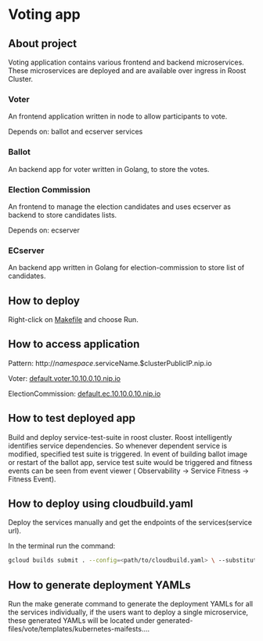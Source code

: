 # Voting app

## About project

Voting application contains various frontend and backend microservices. These microservices are deployed and are available over ingress in Roost Cluster.

### Voter

An frontend application written in node to allow participants to vote.

Depends on: ballot and ecserver services

### Ballot

An backend app for voter written in Golang, to store the votes.

### Election Commission

An frontend to manage the election candidates and uses ecserver as backend to store candidates lists.

Depends on: ecserver

### ECserver

An backend app written in Golang for election-commission to store list of candidates.

## How to deploy

Right-click on [Makefile](./Makefile) and choose Run.

## How to access application

Pattern: http://$namespace.$serviceName.$clusterPublicIP.nip.io

Voter: [default.voter.10.10.0.10.nip.io](http://default.voter.10.10.0.10.nip.io)

ElectionCommission: [default.ec.10.10.0.10.nip.io](default.ec.10.10.0.10.nip.io)

## How to test deployed app

Build and deploy service-test-suite in roost cluster.
Roost intelligently identifies service dependencies. So whenever dependent service is modified, specified test suite is triggered.
In event of building ballot image or restart of the ballot app, service test suite would be triggered and fitness events can be seen from event viewer ( Observability -> Service Fitness -> Fitness Event).


## How to deploy using cloudbuild.yaml

Deploy the services manually and get the endpoints of the services(service url).  

In the terminal run the command:

```bash
gcloud builds submit . --config=<path/to/cloudbuild.yaml> \ --substitution=_TAG=<provide the tag name>, _BALLOT_ENDPOINT=<ballot service url>, _ECSERVER_ENDPOINT=<ecserver service endpoint>
```

## How to generate deployment YAMLs


Run the make generate command to generate the deployment YAMLs for all the services individually, if the users want to deploy a single microservice, these generated YAMLs will be located under generated-files/vote/templates/kubernetes-maifests....
